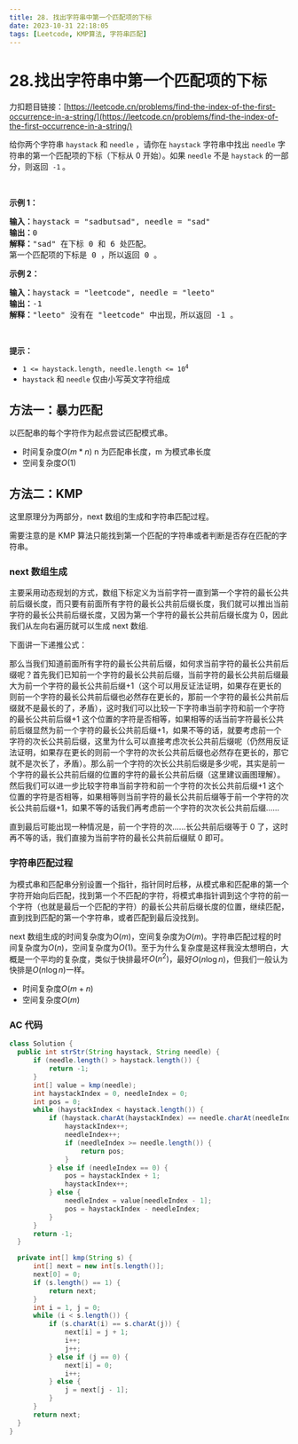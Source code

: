 ```yaml
---
title: 28. 找出字符串中第一个匹配项的下标
date: 2023-10-31 22:18:05
tags: [Leetcode, KMP算法, 字符串匹配]
---
```


# 28.找出字符串中第一个匹配项的下标

力扣题目链接：[https://leetcode.cn/problems/find-the-index-of-the-first-occurrence-in-a-string/](https://leetcode.cn/problems/find-the-index-of-the-first-occurrence-in-a-string/)

<p>给你两个字符串&nbsp;<code>haystack</code> 和 <code>needle</code> ，请你在 <code>haystack</code> 字符串中找出 <code>needle</code> 字符串的第一个匹配项的下标（下标从 0 开始）。如果&nbsp;<code>needle</code> 不是 <code>haystack</code> 的一部分，则返回&nbsp; <code>-1</code><strong> </strong>。</p>

<p>&nbsp;</p>

<p><strong class="example">示例 1：</strong></p>

<pre>
<strong>输入：</strong>haystack = "sadbutsad", needle = "sad"
<strong>输出：</strong>0
<strong>解释：</strong>"sad" 在下标 0 和 6 处匹配。
第一个匹配项的下标是 0 ，所以返回 0 。
</pre>

<p><strong class="example">示例 2：</strong></p>

<pre>
<strong>输入：</strong>haystack = "leetcode", needle = "leeto"
<strong>输出：</strong>-1
<strong>解释：</strong>"leeto" 没有在 "leetcode" 中出现，所以返回 -1 。
</pre>

<p>&nbsp;</p>

<p><strong>提示：</strong></p>

<ul>
	<li><code>1 &lt;= haystack.length, needle.length &lt;= 10<sup>4</sup></code></li>
	<li><code>haystack</code> 和 <code>needle</code> 仅由小写英文字符组成</li>
</ul>

## 方法一：暴力匹配

以匹配串的每个字符作为起点尝试匹配模式串。

- 时间复杂度$O(m*n)$ n 为匹配串长度，m 为模式串长度
- 空间复杂度$O(1)$

## 方法二：KMP

这里原理分为两部分，next 数组的生成和字符串匹配过程。

需要注意的是 KMP 算法只能找到第一个匹配的字符串或者判断是否存在匹配的字符串。

### next 数组生成

主要采用动态规划的方式，数组下标定义为当前字符一直到第一个字符的最长公共前后缀长度，而只要有前面所有字符的最长公共前后缀长度，我们就可以推出当前字符的最长公共前后缀长度，又因为第一个字符的最长公共前后缀长度为 0，因此我们从左向右遍历就可以生成 next 数组.

下面讲一下递推公式：

那么当我们知道前面所有字符的最长公共前后缀，如何求当前字符的最长公共前后缀呢？首先我们已知前一个字符的最长公共前后缀，当前字符的最长公共前后缀最大为前一个字符的最长公共前后缀+1（这个可以用反证法证明，如果存在更长的则前一个字符的最长公共前后缀也必然存在更长的，那前一个字符的最长公共前后缀就不是最长的了，矛盾），这时我们可以比较一下字符串当前字符和前一个字符的最长公共前后缀+1 这个位置的字符是否相等，如果相等的话当前字符最长公共前后缀显然为前一个字符的最长公共前后缀+1，如果不等的话，就要考虑前一个字符的次长公共前后缀，这里为什么可以直接考虑次长公共前后缀呢（仍然用反证法证明，如果存在更长的则前一个字符的次长公共前后缀也必然存在更长的，那它就不是次长了，矛盾）。那么前一个字符的次长公共前后缀是多少呢，其实是前一个字符的最长公共前后缀的位置的字符的最长公共前后缀（这里建议画图理解）。然后我们可以进一步比较字符串当前字符和前一个字符的次长公共前后缀+1 这个位置的字符是否相等，如果相等则当前字符的最长公共前后缀等于前一个字符的次长公共前后缀+1，如果不等的话我们再考虑前一个字符的次次长公共前后缀......

直到最后可能出现一种情况是，前一个字符的次......长公共前后缀等于 0 了，这时再不等的话，我们直接为当前字符的最长公共前后缀赋 0 即可。

### 字符串匹配过程

为模式串和匹配串分别设置一个指针，指针同时后移，从模式串和匹配串的第一个字符开始向后匹配，找到第一个不匹配的字符，将模式串指针调到这个字符的前一个字符（也就是最后一个匹配的字符）的最长公共前后缀长度的位置，继续匹配，直到找到匹配的第一个字符串，或者匹配到最后没找到。

next 数组生成的时间复杂度为$O(m)$，空间复杂度为$O(m)$。字符串匹配过程的时间复杂度为$O(n)$，空间复杂度为$O(1)$。至于为什么复杂度是这样我没太想明白，大概是一个平均的复杂度，类似于快排最坏$O(n^2)$，最好$O(n\log n)$，但我们一般认为快排是$O(n\log n)$一样。

- 时间复杂度$O(m+n)$
- 空间复杂度$O(m)$

### AC 代码

```java
class Solution {
  public int strStr(String haystack, String needle) {
      if (needle.length() > haystack.length()) {
          return -1;
      }
      int[] value = kmp(needle);
      int haystackIndex = 0, needleIndex = 0;
      int pos = 0;
      while (haystackIndex < haystack.length()) {
          if (haystack.charAt(haystackIndex) == needle.charAt(needleIndex)) {
              haystackIndex++;
              needleIndex++;
              if (needleIndex >= needle.length()) {
                  return pos;
              }
          } else if (needleIndex == 0) {
              pos = haystackIndex + 1;
              haystackIndex++;
          } else {
              needleIndex = value[needleIndex - 1];
              pos = haystackIndex - needleIndex;
          }
      }
      return -1;
  }

  private int[] kmp(String s) {
      int[] next = new int[s.length()];
      next[0] = 0;
      if (s.length() == 1) {
          return next;
      }
      int i = 1, j = 0;
      while (i < s.length()) {
          if (s.charAt(i) == s.charAt(j)) {
              next[i] = j + 1;
              i++;
              j++;
          } else if (j == 0) {
              next[i] = 0;
              i++;
          } else {
              j = next[j - 1];
          }
      }
      return next;
  }
}
```
